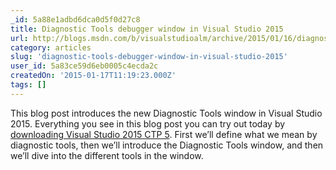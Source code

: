 ```yaml
---
_id: 5a88e1adbd6dca0d5f0d27c8
title: Diagnostic Tools debugger window in Visual Studio 2015
url: http://blogs.msdn.com/b/visualstudioalm/archive/2015/01/16/diagnostic-tools-debugger-window-in-visual-studio-2015.aspx
category: articles
slug: 'diagnostic-tools-debugger-window-in-visual-studio-2015'
user_id: 5a83ce59d6eb0005c4ecda2c
createdOn: '2015-01-17T11:19:23.000Z'
tags: []
---
```


This blog post introduces the new Diagnostic Tools window in Visual Studio 2015. Everything you see in this blog post you can try out today by <a href="http://go.microsoft.com/fwlink/?LinkId=400496">downloading Visual Studio 2015 CTP 5</a>. First we’ll define what we mean by diagnostic tools, then we’ll introduce the Diagnostic Tools window, and then we’ll dive into the different tools in the window.
